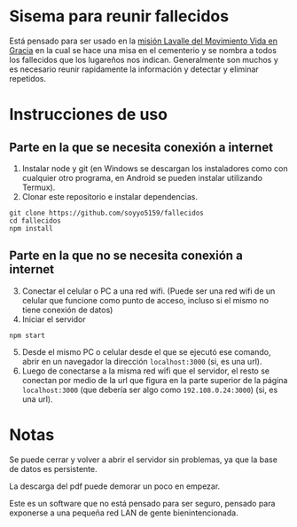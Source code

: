 # Sisema para reunir fallecidos

Está pensado para ser usado en la [misión Lavalle del Movimiento Vida en Gracia](https://mision-mvg.blogspot.com) en la cual se hace una misa en el cementerio y se nombra a todos los fallecidos que los lugareños nos indican. Generalmente son muchos y es necesario reunir rapidamente la información y detectar y eliminar repetidos.

# Instrucciones de uso

## Parte en la que se necesita conexión a internet
1. Instalar node y git (en Windows se descargan los instaladores como con cualquier otro programa, en Android se pueden instalar utilizando Termux).
2. Clonar este repositorio e instalar dependencias.

```
git clone https://github.com/soyyo5159/fallecidos
cd fallecidos
npm install 
```

## Parte en la que **no** se necesita conexión a internet
3. Conectar el celular o PC a una red wifi. (Puede ser una red wifi de un celular que funcione como punto de acceso, incluso si el mismo no tiene conexión de datos)
4. Iniciar el servidor
```
npm start
```
5. Desde el mismo PC o celular desde el que se ejecutó ese comando, abrir en un navegador la dirección `localhost:3000` (si, es una url).
6. Luego de conectarse a la misma red wifi que el servidor, el resto se conectan por medio de la url que figura en la parte superior de la página `localhost:3000` (que debería ser algo como `192.108.0.24:3000`) (si, es una url).

# Notas
Se puede cerrar y volver a abrir el servidor sin problemas, ya que la base de datos es persistente.

La descarga del pdf puede demorar un poco en empezar.

Este es un software que no está pensado para ser seguro, pensado para exponerse a una pequeña red LAN de gente bienintencionada.
